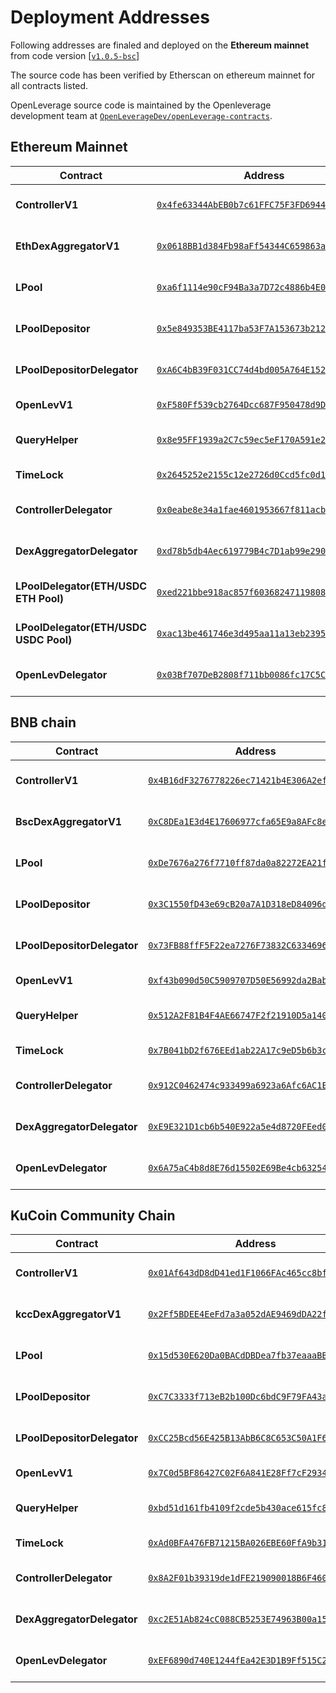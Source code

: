 # Deployment Addresses

Following addresses are finaled and deployed on the **Ethereum mainnet** from code version [[`v1.0.5-bsc`](https://github.com/OpenLeverageDev/openleverage-contracts/tree/v1.0.5-bsc)]

The source code has been verified by Etherscan on ethereum mainnet for all contracts listed.

OpenLeverage source code is maintained by the Openleverage development team at [`OpenLeverageDev/openLeverage-contracts`](https://github.com/OpenLeverageDev/openleverage-contracts/).

## Ethereum Mainnet
| Contract                                 | Address                                                                                                               | Source Code                                                                                                                   |
| ---------------------------------------- | --------------------------------------------------------------------------------------------------------------------- | ----------------------------------------------------------------------------------------------------------------------------- |
| **ControllerV1**                         | [`0x4fe63344AbEB0b7c61FFC75F3FD6944441f3C68D`](https://etherscan.io/address/0x4fe63344AbEB0b7c61FFC75F3FD6944441f3C68D) |   https://github.com/OpenLeverageDev/openleverage-contracts/blob/v1.0.5-bsc/contracts/ControllerV1.sol                          |
| **EthDexAggregatorV1**                   | [`0x0618BB1d384Fb98aFf54344C659863a114d67E18`](https://etherscan.io/address/0x0618BB1d384Fb98aFf54344C659863a114d67E18) |   https://github.com/OpenLeverageDev/openleverage-contracts/blob/v1.0.5-bsc/contracts/dex/eth/EthDexAggregatorV1.sol            |
| **LPool**                                | [`0xa6f1114e90cF94Ba3a7D72c4886b4E069803CdB6`](https://etherscan.io/address/0xa6f1114e90cF94Ba3a7D72c4886b4E069803CdB6) |   https://github.com/OpenLeverageDev/openleverage-contracts/blob/v1.0.5-bsc/contracts/liquidity/LPool.sol                       |
| **LPoolDepositor**                       | [`0x5e849353BE4117ba53F7A153673b2120c0430bfb`](https://etherscan.io/address/0x5e849353BE4117ba53F7A153673b2120c0430bfb) |   https://github.com/OpenLeverageDev/openleverage-contracts/blob/v1.0.5-bsc/contracts/liquidity/LPoolDepositor.sol              |
| **LPoolDepositorDelegator**              | [`0xA6C4bB39F031CC74d4bd005A764E152970762561`](https://etherscan.io/address/0xA6C4bB39F031CC74d4bd005A764E152970762561) |   https://github.com/OpenLeverageDev/openleverage-contracts/blob/v1.0.5-bsc/contracts/liquidity/LPoolDepositor.sol              |
| **OpenLevV1**                            | [`0xF580Ff539cb2764Dcc687F950478d9DadEb83502`](https://etherscan.io/address/0xF580Ff539cb2764Dcc687F950478d9DadEb83502) |   https://github.com/OpenLeverageDev/openleverage-contracts/blob/v1.0.5-bsc/contracts/OpenLevV1.sol                             |
| **QueryHelper**                          | [`0x8e95FF1939a2C7c59ec5eF170A591e2Da08Fb87A`](https://etherscan.io/address/0x8e95FF1939a2C7c59ec5eF170A591e2Da08Fb87A) |   https://github.com/OpenLeverageDev/openleverage-contracts/blob/v1.0.5-bsc/contracts/periphery/QueryHelper.sol                 |
| **TimeLock**                             | [`0x2645252e2155c12e2726d0Ccd5fc0d1cCCFE07E6`](https://etherscan.io/address/0x2645252e2155c12e2726d0Ccd5fc0d1cCCFE07E6) |   https://github.com/OpenLeverageDev/openleverage-contracts/blob/main/contracts/gov/Timelock.sol                            |
| **ControllerDelegator**                  | [`0x0eabe8e34a1fae4601953667f811acb9ff808e78`](https://etherscan.io/address/0x0eabe8e34a1fae4601953667f811acb9ff808e78) |   https://github.com/OpenLeverageDev/openleverage-contracts/blob/v1.0.5-bsc/contracts/ControllerDelegator.sol                   |
| **DexAggregatorDelegator**               | [`0xd78b5db4Aec619779B4c7D1ab99e290E6347d66A`](https://etherscan.io/address/0xd78b5db4Aec619779B4c7D1ab99e290E6347d66A) |   https://github.com/OpenLeverageDev/openleverage-contracts/blob/v1.0.5-bsc/contracts/dex/DexAggregatorDelegator.sol            |
| **LPoolDelegator(ETH/USDC ETH Pool)**    | [`0xed221bbe918ac857f603682471198087402b2fa2`](https://etherscan.io/address/0xed221bbe918ac857f603682471198087402b2fa2) |   https://github.com/OpenLeverageDev/openleverage-contracts/blob/v1.0.5-bsc/contracts/liquidity/LPoolDelegator.sol              |
| **LPoolDelegator(ETH/USDC USDC Pool)**   | [`0xac13be461746e3d495aa11a13eb2395746d91174`](https://etherscan.io/address/0xac13be461746e3d495aa11a13eb2395746d91174) |   https://github.com/OpenLeverageDev/openleverage-contracts/blob/v1.0.5-bsc/contracts/liquidity/LPoolDelegator.sol              |
| **OpenLevDelegator**                     | [`0x03Bf707DeB2808f711bb0086fc17C5CAfA6e8AaF`](https://etherscan.io/address/0x03Bf707DeB2808f711bb0086fc17C5CAfA6e8AaF) |   https://github.com/OpenLeverageDev/openleverage-contracts/blob/v1.0.5-bsc/contracts/OpenLevDelegator.sol                      |

## BNB chain
| Contract                                 | Address                                                                                                               | Source Code                                                                                                                   |
| ---------------------------------------- | --------------------------------------------------------------------------------------------------------------------- | ----------------------------------------------------------------------------------------------------------------------------- |
| **ControllerV1**                         | [`0x4B16dF3276778226ec71421b4E306A2ef4d4dFfC`](https://bscscan.com/address/0x4B16dF3276778226ec71421b4E306A2ef4d4dFfC) |   https://github.com/OpenLeverageDev/openleverage-contracts/blob/v1.0.5-bsc/contracts/ControllerV1.sol                          |
| **BscDexAggregatorV1**                   | [`0xC8DEa1E3d4E17606977cfa65E9a8AFc8e8cc86C3`](https://bscscan.com/address/0xC8DEa1E3d4E17606977cfa65E9a8AFc8e8cc86C3) |   https://github.com/OpenLeverageDev/openleverage-contracts/blob/v1.0.5-bsc/contracts/dex/bsc/BscDexAggregatorV1.sol            |
| **LPool**                                | [`0xDe7676a276f7710ff87da0a82272EA21f3A8690E`](https://bscscan.com/address/0xDe7676a276f7710ff87da0a82272EA21f3A8690E) |   https://github.com/OpenLeverageDev/openleverage-contracts/blob/v1.0.5-bsc/contracts/liquidity/LPool.sol                       |
| **LPoolDepositor**                       | [`0x3C1550fD43e69cB20a7A1D318eD84096d6E1eCFd`](https://bscscan.com/address/0x3C1550fD43e69cB20a7A1D318eD84096d6E1eCFd) |   https://github.com/OpenLeverageDev/openleverage-contracts/blob/v1.0.5-bsc/contracts/liquidity/LPoolDepositor.sol              |
| **LPoolDepositorDelegator**              | [`0x73FB88ffF5F22ea7276F73832C6334696b7A3541`](https://bscscan.com/address/0x73FB88ffF5F22ea7276F73832C6334696b7A3541) |   https://github.com/OpenLeverageDev/openleverage-contracts/blob/v1.0.5-bsc/contracts/liquidity/LPoolDepositor.sol              |
| **OpenLevV1**                            | [`0xf43b090d50C5909707D50E56992da2Bab3961251`](https://bscscan.com/address/0xf43b090d50C5909707D50E56992da2Bab3961251) |   https://github.com/OpenLeverageDev/openleverage-contracts/blob/v1.0.5-bsc/contracts/OpenLevV1.sol                             |
| **QueryHelper**                          | [`0x512A2F81B4F4AE66747F2f21910D5a14015BD3E9`](https://bscscan.com/address/0x512A2F81B4F4AE66747F2f21910D5a14015BD3E9) |   https://github.com/OpenLeverageDev/openleverage-contracts/blob/v1.0.5-bsc/contracts/periphery/QueryHelper.sol                 |
| **TimeLock**                             | [`0x7B041bD2f676EEd1ab22A17c9eD5b6b3cb794673`](https://bscscan.com/address/0x7B041bD2f676EEd1ab22A17c9eD5b6b3cb794673) |   https://github.com/OpenLeverageDev/openleverage-contracts/blob/main/contracts/gov/Timelock.sol                            |
| **ControllerDelegator**                  | [`0x912C0462474c933499a6923a6Afc6AC1E58b8Ce4`](https://bscscan.com/address/0x912C0462474c933499a6923a6Afc6AC1E58b8Ce4) |   https://github.com/OpenLeverageDev/openleverage-contracts/blob/v1.0.5-bsc/contracts/ControllerDelegator.sol                   |
| **DexAggregatorDelegator**               | [`0xE9E321D1cb6b540E922a5e4d8720FEed0749e93F`](https://bscscan.com/address/0xE9E321D1cb6b540E922a5e4d8720FEed0749e93F) |   https://github.com/OpenLeverageDev/openleverage-contracts/blob/v1.0.5-bsc/contracts/dex/DexAggregatorDelegator.sol            |
| **OpenLevDelegator**                     | [`0x6A75aC4b8d8E76d15502E69Be4cb6325422833B4`](https://bscscan.com/address/0x6A75aC4b8d8E76d15502E69Be4cb6325422833B4) |   https://github.com/OpenLeverageDev/openleverage-contracts/blob/v1.0.5-bsc/contracts/OpenLevDelegator.sol                      |

## KuCoin Community Chain
| Contract                    | Address                                                                                                                | Source Code                                                                                                        |
|-----------------------------|------------------------------------------------------------------------------------------------------------------------|--------------------------------------------------------------------------------------------------------------------|
| **ControllerV1**            | [`0x01Af643dD8dD41ed1F1066FAc465cc8bfc52D6EB`](https://scan.kcc.io/address/0x01Af643dD8dD41ed1F1066FAc465cc8bfc52D6EB) | https://github.com/OpenLeverageDev/openleverage-contracts/blob/v1.0.7-kcc/contracts/ControllerV1.sol               |
| **kccDexAggregatorV1**      | [`0x2Ff5BDEE4EeFd7a3a052dAE9469dDA22f364d686`](https://scan.kcc.io/address/0x2Ff5BDEE4EeFd7a3a052dAE9469dDA22f364d686) | https://github.com/OpenLeverageDev/openleverage-contracts/blob/v1.0.7-kcc/contracts/dex/kcc/KccDexAggregatorV1.sol |
| **LPool**                   | [`0x15d530E620Da0BACdDBDea7fb37eaaaBB4ae1d07`](https://scan.kcc.io/address/0x15d530E620Da0BACdDBDea7fb37eaaaBB4ae1d07) | https://github.com/OpenLeverageDev/openleverage-contracts/blob/v1.0.7-kcc/contracts/liquidity/LPool.sol            |
| **LPoolDepositor**          | [`0xC7C3333f713eB2b100Dc6bdC9F79FA43a2A5dDc8`](https://scan.kcc.io/address/0xC7C3333f713eB2b100Dc6bdC9F79FA43a2A5dDc8) | https://github.com/OpenLeverageDev/openleverage-contracts/blob/v1.0.7-kcc/contracts/liquidity/LPoolDepositor.sol   |
| **LPoolDepositorDelegator** | [`0xCC25Bcd56E425B13AbB6C8C653C50A1F6Adb7b18`](https://scan.kcc.io/address/0xCC25Bcd56E425B13AbB6C8C653C50A1F6Adb7b18) | https://github.com/OpenLeverageDev/openleverage-contracts/blob/v1.0.7-kcc/contracts/liquidity/LPoolDepositor.sol   |
| **OpenLevV1**               | [`0x7C0d5BF86427C02F6A841E28Ff7cF2934AA83B34`](https://scan.kcc.io/address/0x7C0d5BF86427C02F6A841E28Ff7cF2934AA83B34) | https://github.com/OpenLeverageDev/openleverage-contracts/blob/v1.0.7-kcc/contracts/OpenLevV1.sol                  |
| **QueryHelper**             | [`0xbd51d161fb4109f2cde5b430ace615fc83062273`](https://scan.kcc.io/address/0xbd51d161fb4109f2cde5b430ace615fc83062273) | https://github.com/OpenLeverageDev/openleverage-contracts/blob/v1.0.7-kcc/contracts/periphery/QueryHelper.sol      |
| **TimeLock**                | [`0xAd0BFA476FB71215BA026EBE60FfA9b31D98Efe7`](https://scan.kcc.io/address/0xAd0BFA476FB71215BA026EBE60FfA9b31D98Efe7) | https://github.com/OpenLeverageDev/openleverage-contracts/blob/main/contracts/gov/Timelock.sol                     |
| **ControllerDelegator**     | [`0x8A2F01b39319de1dFE219090018B6F460e968e00`](https://scan.kcc.io/address/0x8A2F01b39319de1dFE219090018B6F460e968e00) | https://github.com/OpenLeverageDev/openleverage-contracts/blob/v1.0.7-kcc/contracts/ControllerDelegator.sol        |
| **DexAggregatorDelegator**  | [`0xc2E51Ab824cC088CB5253E74963B00a15Be7d234`](https://scan.kcc.io/address/0xc2E51Ab824cC088CB5253E74963B00a15Be7d234) | https://github.com/OpenLeverageDev/openleverage-contracts/blob/v1.0.7-kcc/contracts/dex/DexAggregatorDelegator.sol |
| **OpenLevDelegator**        | [`0xEF6890d740E1244fEa42E3D1B9Ff515C24c004Ce`](https://scan.kcc.io/address/0xEF6890d740E1244fEa42E3D1B9Ff515C24c004Ce) | https://github.com/OpenLeverageDev/openleverage-contracts/blob/v1.0.7-kcc/contracts/OpenLevDelegator.sol           |